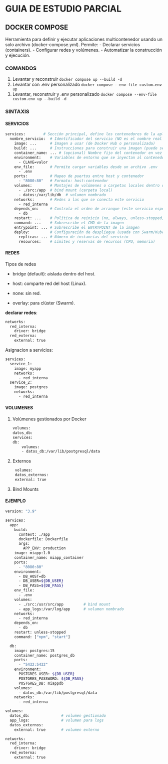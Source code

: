 # GUIA DE ESTUDIO PARCIAL

## DOCKER COMPOSE

Herramienta para definir y ejecutar aplicaciones multicontenedor usando un solo archivo (docker-compose.yml).
Permite: - Declarar servicios (containers). - Configurar redes y volúmenes. - Automatizar la construcción y ejecución.

### COMANDOS

1. Levantar y reconstruir
   `docker compose up --build -d`
2. Levantar con .env personalizado
   `docker compose --env-file custom.env up`
3. Levantar, reconstruir y .env personalizado
   `docker compose --env-file custom.env up --build -d`

### SINTAXIS

#### SERVICIOS

```bash
services:        # Sección principal, define los contenedores de la aplicación
  nombre_servicio:  # Identificador del servicio (NO es el nombre real del contenedor, es un alias dentro de Compose)
    image: ...      # Imagen a usar (de Docker Hub o personalizada)
    build: ...      # Instrucciones para construir una imagen (puede ser ruta, contexto y Dockerfile)
    container_name: ... # (opcional) Nombre fijo del contenedor en vez del generado automáticamente
    environment:    # Variables de entorno que se inyectan al contenedor
      - CLAVE=valor
    env_file:       # Permite cargar variables desde un archivo .env
      - .env
    ports:          # Mapeo de puertos entre host y contenedor
      - "8080:80"   # Formato: host:contenedor
    volumes:        # Montajes de volúmenes o carpetas locales dentro del contenedor
      - ./src:/app  # bind mount (carpeta local)
      - datos:/var/lib/db  # volumen nombrado
    networks:       # Redes a las que se conecta este servicio
      - red_interna
    depends_on:     # Controla el orden de arranque (este servicio espera a que arranquen otros)
      - db
    restart: ...    # Política de reinicio (no, always, unless-stopped, on-failure)
    command: ...    # Sobrescribe el CMD de la imagen
    entrypoint: ... # Sobrescribe el ENTRYPOINT de la imagen
    deploy:         # Configuración de despliegue (usada con Swarm/Kubernetes)
      replicas: ... # Número de instancias del servicio
      resources:    # Límites y reservas de recursos (CPU, memoria)
```

#### REDES

Tipos de redes

- bridge (default): aislada dentro del host.

- host: comparte red del host (Linux).

- none: sin red.

- overlay: para clúster (Swarm).

**declarar redes**:

```bash
networks:
  red_interna:
    driver: bridge
  red_externa:
    external: true
```

Asignacion a servicios:

```bash
services:
  service_1:
    image: myapp
    networks:
      - red_interna
  service_2:
    image: postgres
    networks:
      - red_interna
```

#### VOLUMENES

1. Volúmenes gestionados por Docker

   ```bash
   volumes:
   datos_db:
   services:
   db:
       volumes:
       - datos_db:/var/lib/postgresql/data
   ```

2. Externos

   ```bash
    volumes:
    datos_externos:
    external: true
   ```

3. Bind Mounts

#### EJEMPLO

```bash
version: "3.9"

services:
  app:
    build:
      context: ./app
      dockerfile: Dockerfile
      args:
        APP_ENV: production
    image: miapp:1.0
    container_name: miapp_container
    ports:
      - "8080:80"
    environment:
      - DB_HOST=db
      - DB_USER=${DB_USER}
      - DB_PASS=${DB_PASS}
    env_file:
      - .env
    volumes:
      - ./src:/usr/src/app         # bind mount
      - app_logs:/var/log/app      # volumen nombrado
    networks:
      - red_interna
    depends_on:
      - db
    restart: unless-stopped
    command: ["npm", "start"]

  db:
    image: postgres:15
    container_name: postgres_db
    ports:
      - "5432:5432"
    environment:
      POSTGRES_USER: ${DB_USER}
      POSTGRES_PASSWORD: ${DB_PASS}
      POSTGRES_DB: miappdb
    volumes:
      - datos_db:/var/lib/postgresql/data
    networks:
      - red_interna

volumes:
  datos_db:              # volumen gestionado
  app_logs:              # volumen para logs
  datos_externos:
    external: true       # volumen externo

networks:
  red_interna:
    driver: bridge
  red_externa:
    external: true

```
